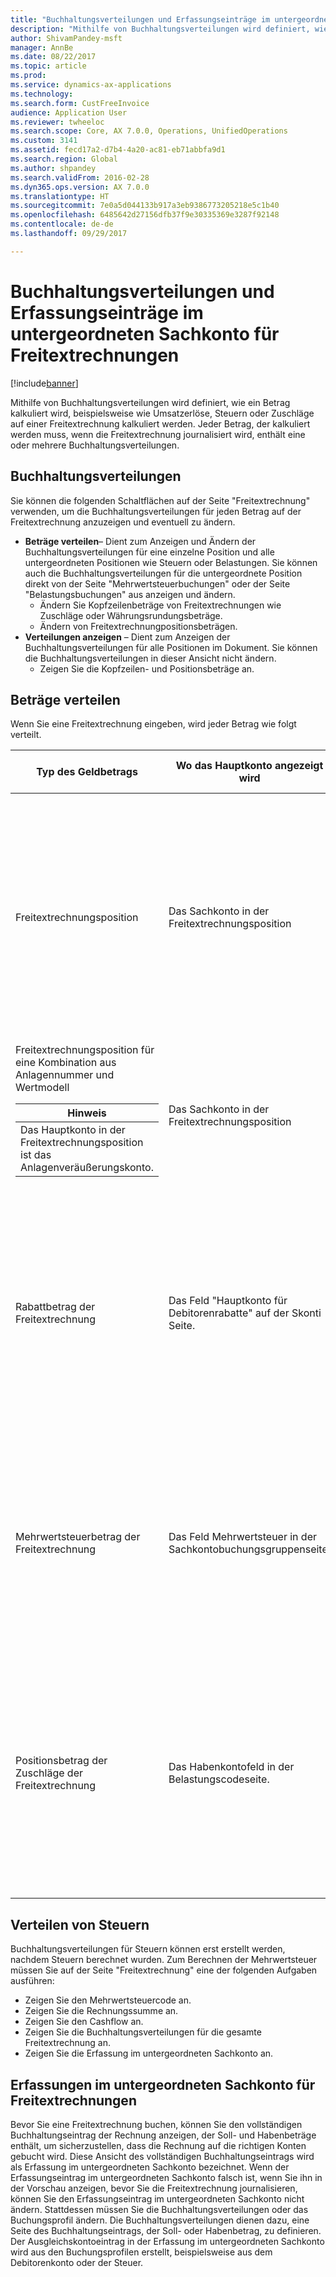 ```yaml
---
title: "Buchhaltungsverteilungen und Erfassungseinträge im untergeordneten Sachkonto für Freitextrechnungen"
description: "Mithilfe von Buchhaltungsverteilungen wird definiert, wie ein Betrag kalkuliert wird, beispielsweise wie Umsatzerlöse, Steuern oder Zuschläge auf einer Freitextrechnung kalkuliert werden. Jeder Betrag, der kalkuliert werden muss, wenn die Freitextrechnung journalisiert wird, enthält eine oder mehrere Buchhaltungsverteilungen."
author: ShivamPandey-msft
manager: AnnBe
ms.date: 08/22/2017
ms.topic: article
ms.prod: 
ms.service: dynamics-ax-applications
ms.technology: 
ms.search.form: CustFreeInvoice
audience: Application User
ms.reviewer: twheeloc
ms.search.scope: Core, AX 7.0.0, Operations, UnifiedOperations
ms.custom: 3141
ms.assetid: fecd17a2-d7b4-4a20-ac81-eb71abbfa9d1
ms.search.region: Global
ms.author: shpandey
ms.search.validFrom: 2016-02-28
ms.dyn365.ops.version: AX 7.0.0
ms.translationtype: HT
ms.sourcegitcommit: 7e0a5d044133b917a3eb9386773205218e5c1b40
ms.openlocfilehash: 6485642d27156dfb37f9e30335369e3287f92148
ms.contentlocale: de-de
ms.lasthandoff: 09/29/2017

---
```


# <a name="accounting-distributions-and-subledger-journal-entries-for-free-text-invoices"></a>Buchhaltungsverteilungen und Erfassungseinträge im untergeordneten Sachkonto für Freitextrechnungen

[!include[banner](../includes/banner.md)]


Mithilfe von Buchhaltungsverteilungen wird definiert, wie ein Betrag kalkuliert wird, beispielsweise wie Umsatzerlöse, Steuern oder Zuschläge auf einer Freitextrechnung kalkuliert werden. Jeder Betrag, der kalkuliert werden muss, wenn die Freitextrechnung journalisiert wird, enthält eine oder mehrere Buchhaltungsverteilungen.

<a name="accounting-distributions"></a>Buchhaltungsverteilungen
------------------------

Sie können die folgenden Schaltflächen auf der Seite "Freitextrechnung" verwenden, um die Buchhaltungsverteilungen für jeden Betrag auf der Freitextrechnung anzuzeigen und eventuell zu ändern.

-   **Beträge verteilen**– Dient zum Anzeigen und Ändern der Buchhaltungsverteilungen für eine einzelne Position und alle untergeordneten Positionen wie Steuern oder Belastungen. Sie können auch die Buchhaltungsverteilungen für die untergeordnete Position direkt von der Seite "Mehrwertsteuerbuchungen" oder der Seite "Belastungsbuchungen" aus anzeigen und ändern.
    -   Ändern Sie Kopfzeilenbeträge von Freitextrechnungen wie Zuschläge oder Währungsrundungsbeträge.
    -   Ändern von Freitextrechnungpositionsbeträgen.
-   **Verteilungen anzeigen** – Dient zum Anzeigen der Buchhaltungsverteilungen für alle Positionen im Dokument. Sie können die Buchhaltungsverteilungen in dieser Ansicht nicht ändern.
    -   Zeigen Sie die Kopfzeilen- und Positionsbeträge an.

## <a name="distributing-amounts"></a>Beträge verteilen
Wenn Sie eine Freitextrechnung eingeben, wird jeder Betrag wie folgt verteilt.

<table>
<colgroup>
<col width="33%" />
<col width="33%" />
<col width="33%" />
</colgroup>
<thead>
<tr class="header">
<th>Typ des Geldbetrags</th>
<th>Wo das Hauptkonto angezeigt wird</th>
<th>Prioritätsreihenfolge, die bestimmt, welche standardmäßige Finanzdimension angezeigt wird</th>
</tr>
</thead>
<tbody>
<tr class="odd">
<td>Freitextrechnungsposition</td>
<td>Das Sachkonto in der Freitextrechnungsposition</td>
<td><ol>
<li>Wenn das Hauptkonto ein Zuordnungskonto ist, verwenden Sie den Standardwert der Zuweisungskontodefinition.</li>
<li>Wenn das Hauptkonto kein Zuweisungskonto ist, verwenden Sie die Standardvorlage für Finanzdimensionen in der Freitextrechnungsposition.</li>
<li>Verwenden Sie die standardmäßigen Finanzdimensionswerte in der Freitextrechnungsposition.</li>
<li>Verwenden Sie die standardmäßigen Finanzdimensionswerte aus dem Sachkonto auf der Seite "Kontenplan".</li>
</ol></td>
</tr>
<tr class="even">
<td>Freitextrechnungsposition für eine Kombination aus Anlagennummer und Wertmodell
<div class="alert">
<table>
<thead>
<tr class="header">
<th><strong>Hinweis </strong></th>
</tr>
</thead>
<tbody>
<tr class="odd">
<td>Das Hauptkonto in der Freitextrechnungsposition ist das Anlagenveräußerungskonto.</td>
</tr>
</tbody>
</table>
</div></td>
<td>Das Sachkonto in der Freitextrechnungsposition</td>
<td><ol>
<li>Verwenden Sie die standardmäßigen Finanzdimensionswerte in der Freitextrechnungsposition.</li>
<li>Verwenden Sie die standardmäßigen Finanzdimensionswerte aus dem Sachkonto auf der Seite "Kontenplan".</li>
</ol></td>
</tr>
<tr class="odd">
<td>Rabattbetrag der Freitextrechnung</td>
<td>Das Feld "Hauptkonto für Debitorenrabatte" auf der Skonti Seite.</td>
<td><ol>
<li>Wenn das Hauptkonto ein Zuordnungskonto ist, verwenden Sie den Standardwert der Zuweisungskontodefinition.</li>
<li>Wenn das Hauptkonto kein Zuweisungskonto ist, verwenden Sie die Standardvorlage für Finanzdimensionen in der Freitextrechnungsposition.</li>
<li>Verwenden Sie die standardmäßigen Finanzdimensionswerte in der Freitextrechnungsposition.</li>
<li>Verwenden Sie die standardmäßigen Finanzdimensionswerte aus dem Sachkonto auf der Seite "Kontenplan".</li>
</ol></td>
</tr>
<tr class="even">
<td>Mehrwertsteuerbetrag der Freitextrechnung</td>
<td>Das Feld Mehrwertsteuer in der Sachkontobuchungsgruppenseite.</td>
<td><ol>
<li>Verwenden Sie die Finanzdimensionen, die im Freitextrechnungspositionsbetrag oder den Verteilungen für den Positionsbetrag der Zuschläge definiert sind.</li>
<li>Verwenden Sie die standardmäßigen Finanzdimensionswerte in der Freitextrechnungsposition.</li>
<li>Verwenden Sie die standardmäßigen Finanzdimensionswerte aus dem Sachkonto auf der Seite "Kontenplan".</li>
</ol></td>
</tr>
<tr class="odd">
<td>Positionsbetrag der Zuschläge der Freitextrechnung</td>
<td>Das Habenkontofeld in der Belastungscodeseite.</td>
<td><ol>
<li>Wenn das Hauptkonto ein Zuordnungskonto ist, verwenden Sie den Standardwert der Zuweisungskontodefinition.</li>
<li>Wenn das Hauptkonto kein Zuweisungskonto ist, verwenden Sie die Standardvorlage für Finanzdimensionen in der Freitextrechnungsposition.</li>
<li>Verwenden Sie die standardmäßigen Finanzdimensionswerte in der Freitextrechnungsposition.</li>
<li>Verwenden Sie die standardmäßigen Finanzdimensionswerte aus dem Sachkonto auf der Seite "Kontenplan".</li>
</ol></td>
</tr>
</tbody>
</table>

## <a name="distributing-taxes"></a>Verteilen von Steuern
Buchhaltungsverteilungen für Steuern können erst erstellt werden, nachdem Steuern berechnet wurden. Zum Berechnen der Mehrwertsteuer müssen Sie auf der Seite "Freitextrechnung" eine der folgenden Aufgaben ausführen:
-   Zeigen Sie den Mehrwertsteuercode an.
-   Zeigen Sie die Rechnungssumme an.
-   Zeigen Sie den Cashflow an.
-   Zeigen Sie die Buchhaltungsverteilungen für die gesamte Freitextrechnung an.
-   Zeigen Sie die Erfassung im untergeordneten Sachkonto an.

## <a name="subledger-journals-for-free-text-invoices"></a>Erfassungen im untergeordneten Sachkonto für Freitextrechnungen
Bevor Sie eine Freitextrechnung buchen, können Sie den vollständigen Buchhaltungseintrag der Rechnung anzeigen, der Soll- und Habenbeträge enthält, um sicherzustellen, dass die Rechnung auf die richtigen Konten gebucht wird. Diese Ansicht des vollständigen Buchhaltungseintrags wird als Erfassung im untergeordneten Sachkonto bezeichnet. Wenn der Erfassungseintrag im untergeordneten Sachkonto falsch ist, wenn Sie ihn in der Vorschau anzeigen, bevor Sie die Freitextrechnung journalisieren, können Sie den Erfassungseintrag im untergeordneten Sachkonto nicht ändern. Stattdessen müssen Sie die Buchhaltungsverteilungen oder das Buchungsprofil ändern. Die Buchhaltungsverteilungen dienen dazu, eine Seite des Buchhaltungseintrags, der Soll- oder Habenbetrag, zu definieren. Der Ausgleichskontoeintrag in der Erfassung im untergeordneten Sachkonto wird aus den Buchungsprofilen erstellt, beispielsweise aus dem Debitorenkonto oder der Steuer.




